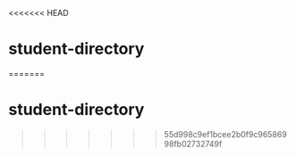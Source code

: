 <<<<<<< HEAD
# student-directory
=======
# student-directory
>>>>>>> 55d998c9ef1bcee2b0f9c96586998fb02732749f
